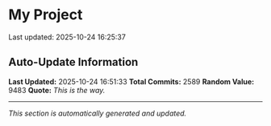 # My Project


Last updated: 2025-10-24 16:25:37




































































































































































































































































































































































































































































































































































































































































































































































































































































































































































































































































































































































































































































































































































































































































































































































































































































































































































































































































































































































































































































































































































































































































































































































































































































































































































































































































































































































































































































































































































































































































































## Auto-Update Information

**Last Updated:** 2025-10-24 16:51:33
**Total Commits:** 2589
**Random Value:** 9483
**Quote:** _This is the way._

---
_This section is automatically generated and updated._